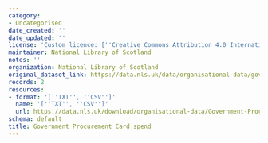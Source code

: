 ```yaml
---
category:
- Uncategorised
date_created: ''
date_updated: ''
license: 'Custom licence: [''Creative Commons Attribution 4.0 International'']'
maintainer: National Library of Scotland
notes: ''
organization: National Library of Scotland
original_dataset_link: https://data.nls.uk/data/organisational-data/government-procurement-card/
records: 2
resources:
- format: '[''TXT'', ''CSV'']'
  name: '[''TXT'', ''CSV'']'
  url: https://data.nls.uk/download/organisational-data/Government-Procurement-Card-Spend.zip
schema: default
title: Government Procurement Card spend
---
```

